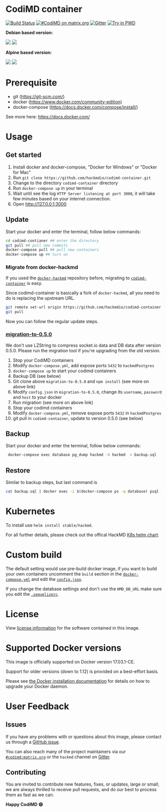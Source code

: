 CodiMD container
===

[![Build Status](https://travis-ci.org/hackmdio/codimd-docker.svg?branch=master)](https://travis-ci.org/hackmdio/codimd-docker)
[![#CodiMD on matrix.org](https://img.shields.io/badge/Matrix.org-%23CodiMD@matrix.org-green.svg)](https://riot.im/app/#/room/#codimd:matrix.org)
[![Gitter](https://badges.gitter.im/hackmdio/hackmd.svg)](https://gitter.im/hackmdio/hackmd?utm_source=badge&utm_medium=badge&utm_campaign=pr-badge)
[![Try in PWD](https://cdn.rawgit.com/play-with-docker/stacks/cff22438/assets/images/button.png)](http://play-with-docker.com?stack=https://github.com/hackmdio/codimd-container/raw/master/docker-compose.yml&stack_name=hackmd)

**Debian based version:**

[![](https://images.microbadger.com/badges/version/hackmdio/hackmd:latest.svg)](https://microbadger.com/images/hackmdio/hackmd "Get your own version badge on microbadger.com") [![](https://images.microbadger.com/badges/image/hackmdio/hackmd:latest.svg)](https://microbadger.com/images/hackmdio/hackmd "Get your own image badge on microbadger.com")


**Alpine based version:**

[![](https://images.microbadger.com/badges/version/hackmdio/hackmd:alpine.svg)](https://microbadger.com/images/hackmdio/hackmd:alpine "Get your own version badge on microbadger.com") [![](https://images.microbadger.com/badges/image/hackmdio/hackmd:alpine.svg)](https://microbadger.com/images/hackmdio/hackmd:alpine "Get your own image badge on microbadger.com")


# Prerequisite
* git (https://git-scm.com/)
* docker (https://www.docker.com/community-edition)
* docker-compose (https://docs.docker.com/compose/install/)

See more here: https://docs.docker.com/


# Usage

## Get started

1. Install docker and docker-compose, "Docker for Windows" or "Docker for Mac"
2. Run `git clone https://github.com/hackmdio/codimd-container.git`
3. Change to the directory `codimd-container` directory
4. Run `docker-compose up` in your terminal
5. Wait until see the log `HTTP Server listening at port 3000`, it will take few minutes based on your internet connection.
6. Open http://127.0.0.1:3000


## Update

Start your docker and enter the terminal, follow below commands:

```bash
cd codimd-contianer ## enter the directory
git pull ## pull new commits
docker-compose pull ## pull new containers
docker-compose up ## turn on
```

### Migrate from docker-hackmd

If you used the [`docker-hackmd`](https://github.com/hackmdio/docker-hackmd) repository before, migrating to [`codimd-container`](https://github.com/hackmdio/codimd-container) is easy.

Since codimd-container is basically a fork of `docker-hackmd`, all you need to do is replacing the upstream URL.

```bash
git remote set-url origin https://github.com/hackmdio/codimd-container.git
git pull
```

Now you can follow the regular update steps.

### [migration-to-0.5.0](https://github.com/hackmdio/migration-to-0.5.0)


We don't use LZString to compress socket.io data and DB data after version 0.5.0.
Please run the migration tool if you're upgrading from the old version.

1. Stop your CodiMD containers
2. Modify `docker-compose.yml`, add expose ports `5432` to `hackmdPostgres`
3. `docker-compose up` to start your codimd containers
4. Backup DB (see below)
5. Git clone above `migration-to-0.5.0` and `npm install` (see more on above link)
6. Modify `config.json` in `migration-to-0.5.0`, change its `username`, `password` and `host` to your docker
7. Run migration (see more on above link)
8. Stop your codimd containers
9. Modify `docker-compose.yml`, remove expose ports `5432` in `hackmdPostgres`
10. git pull in `codimd-container`, update to version 0.5.0 (see below)



## Backup

Start your docker and enter the terminal, follow below commands:

```bash
 docker-compose exec database pg_dump hackmd -U hackmd  > backup.sql
```


## Restore

Similar to backup steps, but last command is
```bash
cat backup.sql | docker exec -i $(docker-compose ps -q database) psql -U hackmd
```

# Kubernetes

To install use `helm install stable/hackmd`.

For all further details, please check out the offical HackMD  [K8s helm chart](https://github.com/kubernetes/charts/tree/master/stable/hackmd).

# Custom build

The default setting would use pre-build docker image, if you want to build your own containers
uncomment the `build` section in the [`docker-compose.yml`](https://github.com/hackmdio/codimd-container/blob/master/docker-compose.yml) and edit the [`config.json`](https://github.com/hackmdio/codimd-container/blob/master/config.json).

If you change the database settings and don't use the `HMD_DB_URL` make sure you edit the [`.sequelizerc`](https://github.com/hackmdio/codimd-container/blob/master/.sequelizerc).


# License

View [license information](https://github.com/hackmdio/codimd) for the software contained in this image.


# Supported Docker versions

This image is officially supported on Docker version 17.03.1-CE.

Support for older versions (down to 1.12) is provided on a best-effort basis.

Please see [the Docker installation documentation](https://docs.docker.com/installation/) for details on how to upgrade your Docker daemon.


# User Feedback

## Issues

If you have any problems with or questions about this image, please contact us through a [GitHub issue](https://github.com/hackmdio/codimd-container/issues).

You can also reach many of the project maintainers via our [`#codimd:matrix.org`](https://matrix.to/#/#codimd:matrix.org) or the `hackmd` channel on [Gitter](https://gitter.im/hackmdio/hackmd).


## Contributing

You are invited to contribute new features, fixes, or updates, large or small; we are always thrilled to receive pull requests, and do our best to process them as fast as we can.


**Happy CodiMD :smile:**
